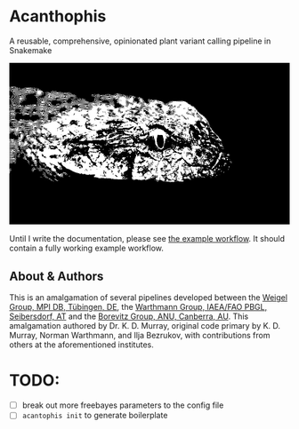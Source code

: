 # Acanthophis

A reusable, comprehensive, opinionated plant variant calling pipeline in Snakemake

![Acanthophis, the most beautiful and bad-ass of snakes](.github/logo.jpg)


Until I write the documentation, please see [the example workflow](example/).
It should contain a fully working example workflow.


## About & Authors

This is an amalgamation of several pipelines developed between the [Weigel Group, MPI DB, Tübingen, DE](https://weigelworld.org), the [Warthmann Group, IAEA/FAO PBGL, Seibersdorf, AT](http://warthmann.com) and the [Borevitz Group, ANU, Canberra, AU](https://borevitzlab.anu.edu.au). This amalgamation authored by Dr. K. D. Murray, original code primary by K. D. Murray, Norman Warthmann, and Ilja Bezrukov, with contributions from others at the aforementioned institutes.


# TODO:

- [ ] break out more freebayes parameters to the config file
- [ ] `acantophis init` to generate boilerplate
